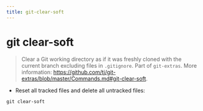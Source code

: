 ```yaml
---
title: git-clear-soft
---
```

# git clear-soft

> Clear a Git working directory as if it was freshly cloned with the current branch excluding files in `.gitignore`.
> Part of `git-extras`.
> More information: <https://github.com/tj/git-extras/blob/master/Commands.md#git-clear-soft>.

- Reset all tracked files and delete all untracked files:

`git clear-soft`

